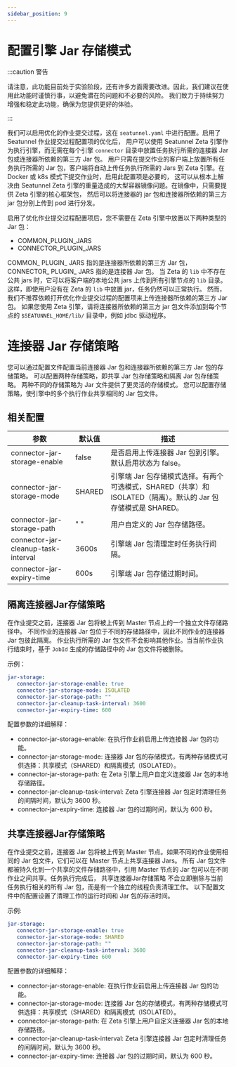 ```yaml
---
sidebar_position: 9
---
```


# 配置引擎 Jar 存储模式

:::caution 警告

请注意，此功能目前处于实验阶段，还有许多方面需要改进。因此，我们建议在使用此功能时谨慎行事，以避免潜在的问题和不必要的风险。
我们致力于持续努力增强和稳定此功能，确保为您提供更好的体验。

:::

我们可以启用优化的作业提交过程，这在 `seatunnel.yaml` 中进行配置。启用了 Seatunnel 作业提交过程配置项的优化后，
用户可以使用 Seatunnel Zeta 引擎作为执行引擎，而无需在每个引擎 `connector` 目录中放置任务执行所需的连接器 Jar 包或连接器所依赖的第三方 Jar 包。
用户只需在提交作业的客户端上放置所有任务执行所需的 Jar 包，客户端将自动上传任务执行所需的 Jars 到 Zeta 引擎。在 Docker 或 k8s 模式下提交作业时，启用此配置项是必要的，
这可以从根本上解决由 Seatunnel Zeta 引擎的重量造成的大型容器镜像问题。在镜像中，只需要提供 Zeta 引擎的核心框架包，
然后可以将连接器的 jar 包和连接器所依赖的第三方 jar 包分别上传到 pod 进行分发。

启用了优化作业提交过程配置项后，您不需要在 Zeta 引擎中放置以下两种类型的 Jar 包：
- COMMON_PLUGIN_JARS
- CONNECTOR_PLUGIN_JARS

COMMON_ PLUGIN_ JARS 指的是连接器所依赖的第三方 Jar 包， CONNECTOR_ PLUGIN_ JARS 指的是连接器 Jar 包。
当 Zeta 的 `lib` 中不存在公共 jars 时，它可以将客户端的本地公共 jars 上传到所有引擎节点的 `lib` 目录。
这样，即使用户没有在 Zeta 的 `lib` 中放置 jar，任务仍然可以正常执行。
然而，我们不推荐依赖打开优化作业提交过程的配置项来上传连接器所依赖的第三方 Jar 包。
如果您使用 Zeta 引擎，请将连接器所依赖的第三方 jar 包文件添加到每个节点的 `$SEATUNNEL_HOME/lib/` 目录中，例如 jdbc 驱动程序。

# 连接器 Jar 存储策略

您可以通过配置文件配置当前连接器 Jar 包和连接器所依赖的第三方 Jar 包的存储策略。
可以配置两种存储策略，即共享 Jar 包存储策略和隔离 Jar 包存储策略。
两种不同的存储策略为 Jar 文件提供了更灵活的存储模式。
您可以配置存储策略，使引擎中的多个执行作业共享相同的 Jar 包文件。

## 相关配置

|                 参数                  |  默认值   |                                   描述                                    |
|-------------------------------------|--------|-------------------------------------------------------------------------|
| connector-jar-storage-enable        | false  | 是否启用上传连接器 Jar 包到引擎。默认启用状态为 false。                                       |
| connector-jar-storage-mode          | SHARED | 引擎端 Jar 包存储模式选择。有两个可选模式，SHARED（共享）和 ISOLATED（隔离）。默认的 Jar 包存储模式是 SHARED。 |
| connector-jar-storage-path          | " "    | 用户自定义的 Jar 包存储路径。                                                       |
| connector-jar-cleanup-task-interval | 3600s  | 引擎端 Jar 包清理定时任务执行间隔。                                                    |
| connector-jar-expiry-time           | 600s   | 引擎端 Jar 包存储过期时间。                                                        |

## 隔离连接器Jar存储策略

在作业提交之前，连接器 Jar 包将被上传到 Master 节点上的一个独立文件存储路径中。
不同作业的连接器 Jar 包位于不同的存储路径中，因此不同作业的连接器 Jar 包彼此隔离。
作业执行所需的 Jar 包文件不会影响其他作业。当当前作业执行结束时，基于 `JobId` 生成的存储路径中的 Jar 包文件将被删除。

示例：

```yaml
jar-storage:
   connector-jar-storage-enable: true
   connector-jar-storage-mode: ISOLATED
   connector-jar-storage-path: ""
   connector-jar-cleanup-task-interval: 3600
   connector-jar-expiry-time: 600
```

配置参数的详细解释：
- connector-jar-storage-enable: 在执行作业前启用上传连接器 Jar 包的功能。
- connector-jar-storage-mode: 连接器 Jar 包的存储模式，有两种存储模式可供选择：共享模式（SHARED）和隔离模式（ISOLATED）。
- connector-jar-storage-path: 在 Zeta 引擎上用户自定义连接器 Jar 包的本地存储路径。
- connector-jar-cleanup-task-interval: Zeta 引擎连接器 Jar 包定时清理任务的间隔时间，默认为 3600 秒。
- connector-jar-expiry-time: 连接器 Jar 包的过期时间，默认为 600 秒。

## 共享连接器Jar存储策略

在作业提交之前，连接器 Jar 包将被上传到 Master 节点。如果不同的作业使用相同的 Jar 包文件，它们可以在 Master 节点上共享连接器 Jars。
所有 Jar 包文件都被持久化到一个共享的文件存储路径中，引用 Master 节点的 Jar 包可以在不同作业之间共享。任务执行完成后，
共享连接器Jar存储策略 不会立即删除与当前任务执行相关的所有 Jar 包，而是有一个独立的线程负责清理工作。
以下配置文件中的配置设置了清理工作的运行时间和 Jar 包的存活时间。

示例:

```yaml
jar-storage:
   connector-jar-storage-enable: true
   connector-jar-storage-mode: SHARED
   connector-jar-storage-path: ""
   connector-jar-cleanup-task-interval: 3600
   connector-jar-expiry-time: 600
```

配置参数的详细解释：
- connector-jar-storage-enable: 在执行作业前启用上传连接器 Jar 包的功能。
- connector-jar-storage-mode: 连接器 Jar 包的存储模式，有两种存储模式可供选择：共享模式（SHARED）和隔离模式（ISOLATED）。
- connector-jar-storage-path: 在 Zeta 引擎上用户自定义连接器 Jar 包的本地存储路径。
- connector-jar-cleanup-task-interval: Zeta 引擎连接器 Jar 包定时清理任务的间隔时间，默认为 3600 秒。
- connector-jar-expiry-time: 连接器 Jar 包的过期时间，默认为 600 秒。
